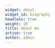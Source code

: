 ```yaml
---
widget: about
widget_id: biography
headless: true
weight: 10
title: About me
active: true
author: admin
---
```

